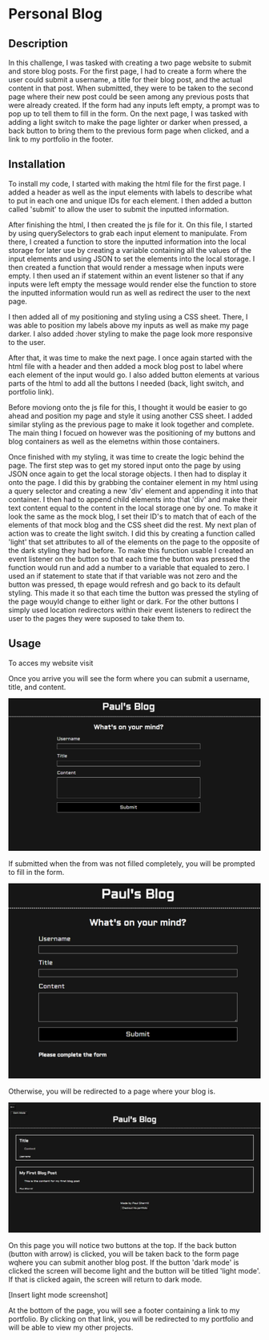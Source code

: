 # Personal Blog

## Description

In this challenge, I was tasked with creating a two page website to submit and store blog posts. For the first page, I had to create a form where the user could submit a username, a title for their blog post, and the actual content in that post. When submitted, they were to be taken to the second page where their new post could be seen among any previous posts that were already created. If the form had any inputs left empty, a prompt was to pop up to tell them to fill in the form. On the next page, I was tasked with adding a light switch to make the page lighter or darker when pressed, a back button to bring them to the previous form page when clicked, and a link to my portfolio in the footer. 

## Installation

To install my code, I started with making the html file for the first page. I added a header as well as the input elements with labels to describe what to put in each one and unique IDs for each element. I then added a button called 'submit' to allow the user to submit the inputted information. 

After finishing the html, I then created the js file for it. On this file, I started by using querySelectors to grab each input element to manipulate. From there, I created a function to store the inputted information into the local storage for later use by creating a variable containing all the values of the input elements and using JSON to set the elements into the local storage. I then created a function that would render a message when inputs were empty. I then used an if statement within an event listener so that if any inputs were left empty the message would render else the function to store the inputted information would run as well as redirect the user to the next page. 

I then added all of my positioning and styling using a CSS sheet. There, I was able to position my labels above my inputs as well as make my page darker. I also added :hover styling to make the page look more responsive to the user.

After that, it was time to make the next page. I once again started with the html file with a header and then added a mock blog post to label where each element of the input would go. I also added button elements at various parts of the html to add all the buttons I needed (back, light switch, and portfolio link). 

Before moviong onto the js file for this, I thought it would be easier to go ahead and position my page and style it using another CSS sheet. I added similar styling as the previous page to make it look together and complete. The main thing I focued on however was the positioning of my buttons and blog containers as well as the elemetns within those containers. 

Once finished with my styling, it was time to create the logic behind the page. The first step was to get my stored input onto the page by using JSON once again to get the local storage objects. I then had to display it onto the page. I did this by grabbing the container element in my html using a query selector and creating a new 'div' element and appending it into that container. I then had to append child elements into that 'div' and make their text content equal to the content in the local storage one by one. To make it look the same as the mock blog, I set their ID's to match that of each of the elements of that mock blog and the CSS sheet did the rest. My next plan of action was to create the light switch. I did  this by creating a function called 'light' that set attributes to all of the elements on the page to the opposite of the dark styling they had before. To make this function usable I created an event listener 
on the button so that each time the button was pressed the function would run and add a number to a variable that equaled to zero. I used an if statement to state that if that variable was not zero and the button was pressed, th epage would refresh and go back to its default styling. This made it so that each time the button was pressed the styling of the page wouyld change to either light or dark. For the other buttons I simply used location redirectors within their event listeners to redirect the user to the pages they were suposed to take them to. 

## Usage

To acces my website visit 

Once you arrive you will see the form where you can submit a username, title, and content. 

![alt text](./Assets/emptyform.png)

If submitted when the from was not filled completely, you will be prompted to fill in the form.  

![alt text](./Assets/message.png)

Otherwise, you will be redirected to a page where your blog is. 

![alt text](./Assets/blogs.png)

On this page you will notice two buttons at the top. If the back button (button with arrow) is clicked, you will be taken back to the form page wqhere you can submit another blog post. If the button 'dark mode' is clicked the screen will become light and the button will be titled 'light mode'. If that is clicked again, the screen will return to dark mode. 

[Insert light mode screenshot]

At the bottom of the page, you will see a footer containing a link to my portfolio. By clicking on that link, you will be redirected to my portfolio and will be able to view my other projects.